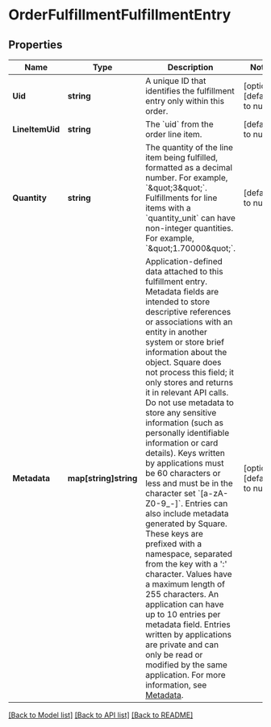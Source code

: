 # OrderFulfillmentFulfillmentEntry

## Properties
Name | Type | Description | Notes
------------ | ------------- | ------------- | -------------
**Uid** | **string** | A unique ID that identifies the fulfillment entry only within this order. | [optional] [default to null]
**LineItemUid** | **string** | The &#x60;uid&#x60; from the order line item. | [default to null]
**Quantity** | **string** | The quantity of the line item being fulfilled, formatted as a decimal number. For example, &#x60;\&quot;3\&quot;&#x60;.  Fulfillments for line items with a &#x60;quantity_unit&#x60; can have non-integer quantities. For example, &#x60;\&quot;1.70000\&quot;&#x60;. | [default to null]
**Metadata** | **map[string]string** | Application-defined data attached to this fulfillment entry. Metadata fields are intended to store descriptive references or associations with an entity in another system or store brief information about the object. Square does not process this field; it only stores and returns it in relevant API calls. Do not use metadata to store any sensitive information (such as personally identifiable information or card details).  Keys written by applications must be 60 characters or less and must be in the character set &#x60;[a-zA-Z0-9_-]&#x60;. Entries can also include metadata generated by Square. These keys are prefixed with a namespace, separated from the key with a &#x27;:&#x27; character.  Values have a maximum length of 255 characters.  An application can have up to 10 entries per metadata field.  Entries written by applications are private and can only be read or modified by the same application.  For more information, see [Metadata](https://developer.squareup.com/docs/build-basics/metadata). | [optional] [default to null]

[[Back to Model list]](../README.md#documentation-for-models) [[Back to API list]](../README.md#documentation-for-api-endpoints) [[Back to README]](../README.md)

